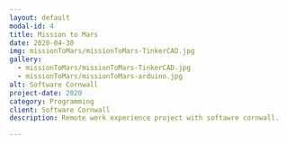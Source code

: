 ```yaml
---
layout: default
modal-id: 4
title: Mission to Mars
date: 2020-04-30
img: missionToMars/missionToMars-TinkerCAD.jpg
gallery:
  - missionToMars/missionToMars-TinkerCAD.jpg
  - missionToMars/missionToMars-arduino.jpg
alt: Software Cornwall
project-date: 2020
category: Programming
client: Software Cornwall
description: Remote work experience project with softawre cornwall.

---
```

